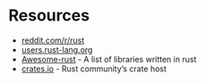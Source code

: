 # Resources

* [reddit.com/r/rust](https://www.reddit.com/r/rust)
* [users.rust-lang.org](https://users.rust-lang.org/)
* [Awesome-rust](https://github.com/kud1ing/awesome-rust) - A list of libraries written in rust
* [crates.io](https://crates.io/) - Rust community’s crate host
